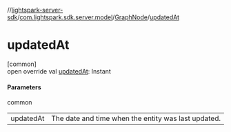 //[lightspark-server-sdk](../../../index.md)/[com.lightspark.sdk.server.model](../index.md)/[GraphNode](index.md)/[updatedAt](updated-at.md)

# updatedAt

[common]\
open override val [updatedAt](updated-at.md): Instant

#### Parameters

common

| | |
|---|---|
| updatedAt | The date and time when the entity was last updated. |
